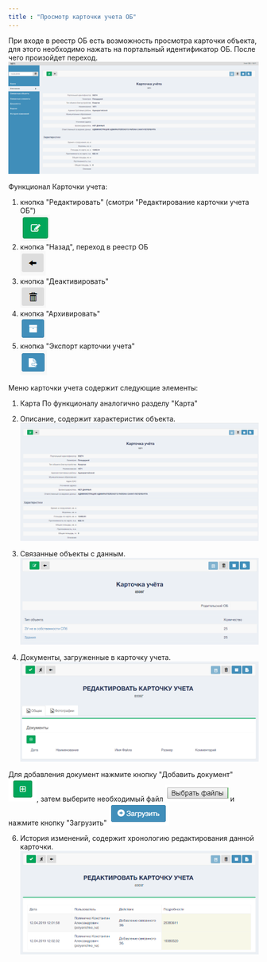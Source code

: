 ```yaml
---
title : "Просмотр карточки учета ОБ"
---
```


При входе в реестр ОБ есть возможность просмотра карточки объекта, для этого необходимо нажать на портальный идентификатор ОБ. После чего произойдет переход.  
![](tool1.PNG)

Функционал Карточки учета:  
1. кнопка  "Редактировать" (смотри "Редактирование карточки учета ОБ")  
![](tool21.PNG)  
2. кнопка "Назад", переход в реестр ОБ  
![](tool22.PNG)	 
3. кнопка "Деактивировать"  
![](tool23.PNG)  
4. кнопка "Архивировать"  
![](tool24.PNG)  
5. кнопка "Экспорт карточки учета"  
![](tool25.PNG)

 Меню карточки учета содержит следующие элементы:

1. Карта
	По функционалу аналогично разделу "Карта"

2. Описание, содержит характеристик объекта.
![](tool2.PNG)
	
3. Связанные объекты с данным.  
![](p3.PNG)

5. Документы, загруженные в карточку учета.  
![](p4.PNG)

Для добавления документ нажмите кнопку "Добавить документ" ![](p5.PNG), затем выберите необходимый файл ![](p7.PNG) и нажмите кнопку "Загрузить" ![](p6.PNG)

6. История изменений, содержит хронологию редактирования данной карточки.  
![](p8.PNG)
